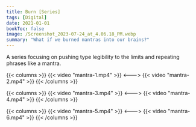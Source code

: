 ```yaml
---
title: Burn [Series]
tags: [Digital]
date: 2021-01-01
bookToc: false
image: /Screenshot_2023-07-24_at_4.06.18_PM.webp
summary: "What if we burned mantras into our brains?"
---
```

A series focusing on pushing type legibility to the limits and repeating phrases like a mantra.

{{< columns >}}
{{< video "mantra-1.mp4" >}}
<--->
{{< video "mantra-2.mp4" >}}
{{< /columns >}}

{{< columns >}}
{{< video "mantra-3.mp4" >}}
<--->
{{< video "mantra-4.mp4" >}}
{{< /columns >}}

{{< columns >}}
{{< video "mantra-5.mp4" >}}
<--->
{{< video "mantra-6.mp4" >}}
{{< /columns >}}